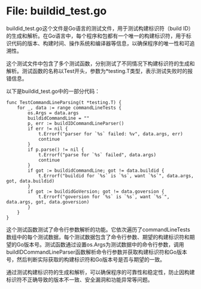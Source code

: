 # File: buildid_test.go

buildid_test.go这个文件是Go语言的测试文件，用于测试构建标识符（build ID）的生成和解析。在Go语言中，每个程序和包都有一个唯一的构建标识符，用于标识代码的版本、构建时间、操作系统和编译器等信息，以确保程序的唯一性和可追溯性。

这个测试文件中包含了多个测试函数，分别测试了不同情况下构建标识符的生成和解析。测试函数的名称以Test开头，参数为*testing.T类型，表示测试失败时的报错信息。

以下是buildid_test.go中的一部分代码：

```
func TestCommandLineParsing(t *testing.T) {
    for _, data := range commandLineTests {
        os.Args = data.args
        buildidCommandLine = ""
        p, err := buildIDCommandLineParser()
        if err != nil {
            t.Errorf("parser for `%s` failed: %v", data.args, err)
            continue
        }
        if p.parse() != nil {
            t.Errorf("parse for `%s` failed", data.args)
            continue
        }
        if got := buildidCommandLine; got != data.buildid {
            t.Errorf("buildid for `%s` is `%s`, want `%s`", data.args, got, data.buildid)
        }
        if got := buildidGoVersion; got != data.goversion {
            t.Errorf("goversion for `%s` is `%s`, want `%s`", data.args, got, data.goversion)
        }
    }
}
```

这个测试函数测试了命令行参数解析的功能。它依次遍历了commandLineTests数组中的每个测试数据，每个测试数据包含了命令行参数、期望的构建标识符和期望的Go版本号。测试函数通过设置os.Args为测试数据中的命令行参数，调用buildIDCommandLineParser函数解析命令行参数并获取构建标识符和Go版本号，然后判断实际获取的构建标识符和Go版本号是否与期望的一致。

通过测试构建标识符的生成和解析，可以确保程序的可靠性和稳定性，防止因构建标识符不正确导致的版本不一致、安全漏洞和功能异常等问题。


